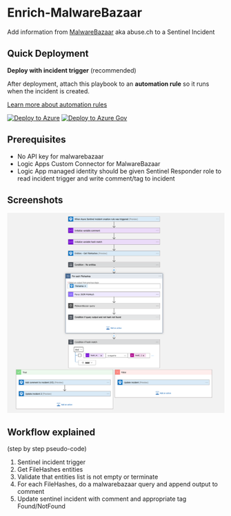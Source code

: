 # Enrich-MalwareBazaar

Add information from [MalwareBazaar](https://bazaar.abuse.ch/api/) aka abuse.ch to a Sentinel Incident

## Quick Deployment
**Deploy with incident trigger** (recommended)

After deployment, attach this playbook to an **automation rule** so it runs when the incident is created.

[Learn more about automation rules](https://docs.microsoft.com/azure/sentinel/automate-incident-handling-with-automation-rules#creating-and-managing-automation-rules)

[![Deploy to Azure](https://aka.ms/deploytoazurebutton)](https://portal.azure.com/#create/Microsoft.Template/uri/https%3A%2F%2Fraw.githubusercontent.com%2FAzure%2FAzure-Sentinel%2Fmaster%2FPlaybooks%2FEnrich-MalwareBazaar%2FPlaybook%2Fazuredeploy.json)
[![Deploy to Azure Gov](https://aka.ms/deploytoazuregovbutton)](https://portal.azure.us/#create/Microsoft.Template/uri/https%3A%2F%2Fraw.githubusercontent.com%2FAzure%2FAzure-Sentinel%2Fmaster%2FPlaybooks%2FEnrich-MalwareBazaar%2FPlaybook%2Fazuredeploy.json)

## Prerequisites

* No API key for malwarebazaar
* Logic Apps Custom Connector for MalwareBazaar
* Logic App managed identity should be given Sentinel Responder role to read incident trigger and write comment/tag to incident


## Screenshots
![Enrich-MalwareBazaar](./images/Enrich-MalwareBazaar.png)

## Workflow explained
(step by step pseudo-code)

1. Sentinel incident trigger
2. Get FileHashes entities
3. Validate that entities list is not empty or terminate
4. For each FileHashes, do a malwarebazaar query and append output to comment
5. Update sentinel incident with comment and appropriate tag Found/NotFound
